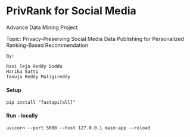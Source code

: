 # PrivRank for Social Media
Advance Data Mining Project 

Topic: Privacy-Preserving Social Media Data Publishing for Personalized Ranking-Based Recommendation

    By: 
    
    Ravi Teja Reddy Dodda 
    Harika Satti 
    Tanuja Reddy Maligireddy
    

#### Setup
    pip install "fastapi[all]"

#### Run - locally
    uvicorn --port 5000 --host 127.0.0.1 main:app --reload

